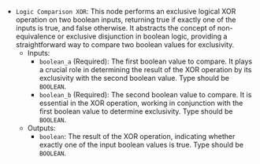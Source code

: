 - `Logic Comparison XOR`: This node performs an exclusive logical XOR operation on two boolean inputs, returning true if exactly one of the inputs is true, and false otherwise. It abstracts the concept of non-equivalence or exclusive disjunction in boolean logic, providing a straightforward way to compare two boolean values for exclusivity.
    - Inputs:
        - `boolean_a` (Required): The first boolean value to compare. It plays a crucial role in determining the result of the XOR operation by its exclusivity with the second boolean value. Type should be `BOOLEAN`.
        - `boolean_b` (Required): The second boolean value to compare. It is essential in the XOR operation, working in conjunction with the first boolean value to determine exclusivity. Type should be `BOOLEAN`.
    - Outputs:
        - `boolean`: The result of the XOR operation, indicating whether exactly one of the input boolean values is true. Type should be `BOOLEAN`.
